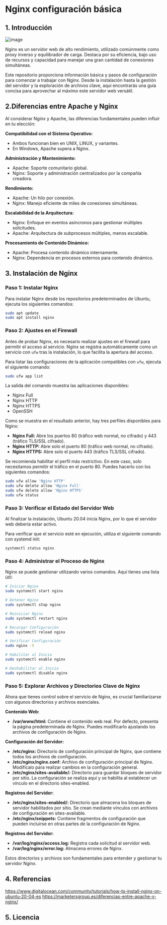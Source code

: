 # Nginx configuración básica

## 1. Introducción

![image](https://github.com/camposchaconjosemaria/Nginx/assets/114906855/f8cfbb76-b004-43ed-96d0-8ae1b9ce9296)



Nginx es un servidor web de alto rendimiento, utilizado comúnmente como proxy inverso y equilibrador de carga. Destaca por su eficiencia, bajo uso de recursos y capacidad para manejar una gran cantidad de conexiones simultáneas.

Este repositorio proporciona información básica y pasos de configuración para comenzar a trabajar con Nginx. Desde la instalación hasta la gestión del servidor y la exploración de archivos clave, aquí encontrarás una guía concisa para aprovechar al máximo este servidor web versátil.

## 2.Diferencias entre Apache y Nginx

Al considerar Nginx y Apache, las diferencias fundamentales pueden influir en tu elección:

**Compatibilidad con el Sistema Operativo:**
- Ambos funcionan bien en UNIX, LINUX, y variantes.
- En Windows, Apache supera a Nginx.

**Administración y Mantenimiento:**
- Apache: Soporte comunitario global.
- Nginx: Soporte y administración centralizados por la compañía creadora.

**Rendimiento:**
- Apache: Un hilo por conexión.
- Nginx: Manejo eficiente de miles de conexiones simultáneas.

**Escalabilidad de la Arquitectura:**
- Nginx: Enfoque en eventos asíncronos para gestionar múltiples solicitudes.
- Apache: Arquitectura de subprocesos múltiples, menos escalable.

**Procesamiento de Contenido Dinámico:**
- Apache: Procesa contenido dinámico internamente.
- Nginx: Dependencia en procesos externos para contenido dinámico.


## 3. Instalación de Nginx

### Paso 1: Instalar Nginx

Para instalar Nginx desde los repositorios predeterminados de Ubuntu, ejecuta los siguientes comandos:

```bash
sudo apt update
sudo apt install nginx
```
### Paso 2: Ajustes en el Firewall

Antes de probar Nginx, es necesario realizar ajustes en el firewall para permitir el acceso al servicio. Nginx se registra automáticamente como un servicio con `ufw` tras la instalación, lo que facilita la apertura del acceso.

Para listar las configuraciones de la aplicación compatibles con `ufw`, ejecuta el siguiente comando:

```bash
sudo ufw app list
```

La salida del comando muestra las aplicaciones disponibles:

- Nginx Full
- Nginx HTTP
- Nginx HTTPS
- OpenSSH


Como se muestra en el resultado anterior, hay tres perfiles disponibles para Nginx:

- **Nginx Full:** Abre los puertos 80 (tráfico web normal, no cifrado) y 443 (tráfico TLS/SSL cifrado).
- **Nginx HTTP:** Abre solo el puerto 80 (tráfico web normal, no cifrado).
- **Nginx HTTPS:** Abre solo el puerto 443 (tráfico TLS/SSL cifrado).

Se recomienda habilitar el perfil más restrictivo. En este caso, solo necesitamos permitir el tráfico en el puerto 80. Puedes hacerlo con los siguientes comandos:

```bash
sudo ufw allow 'Nginx HTTP'
sudo ufw delete allow 'Nginx Full'
sudo ufw delete allow 'Nginx HTTPS'
sudo ufw status
```
### Paso 3: Verificar el Estado del Servidor Web

Al finalizar la instalación, Ubuntu 20.04 inicia Nginx, por lo que el servidor web debería estar activo.

Para verificar que el servicio esté en ejecución, utiliza el siguiente comando con systemd init:

```bash
systemctl status nginx
```

### Paso 4: Administrar el Proceso de Nginx

Nginx se puede gestionar utilizando varios comandos. Aquí tienes una lista útil:

```bash
# Iniciar Nginx
sudo systemctl start nginx

# Detener Nginx
sudo systemctl stop nginx

# Reiniciar Nginx
sudo systemctl restart nginx

# Recargar Configuración
sudo systemctl reload nginx

# Verificar Configuración
sudo nginx -t

# Habilitar al Inicio
sudo systemctl enable nginx

# Deshabilitar al Inicio
sudo systemctl disable nginx
```
### Paso 5: Explorar Archivos y Directorios Clave de Nginx

Ahora que tienes control sobre el servicio de Nginx, es crucial familiarizarse con algunos directorios y archivos esenciales.

**Contenido Web:**
- **/var/www/html:** Contiene el contenido web real. Por defecto, presenta la página predeterminada de Nginx. Puedes modificarlo ajustando los archivos de configuración de Nginx.

**Configuración del Servidor:**
- **/etc/nginx:** Directorio de configuración principal de Nginx, que contiene todos los archivos de configuración.
- **/etc/nginx/nginx.conf:** Archivo de configuración principal de Nginx. Modifícalo para realizar cambios en la configuración general.
- **/etc/nginx/sites-available/:** Directorio para guardar bloques de servidor por sitio. La configuración se realiza aquí y se habilita al establecer un vínculo en el directorio sites-enabled.

**Registros del Servidor:**
- **/etc/nginx/sites-enabled/:** Directorio que almacena los bloques de servidor habilitados por sitio. Se crean mediante vínculos con archivos de configuración en sites-available.
- **/etc/nginx/snippets:** Contiene fragmentos de configuración que pueden incluirse en otras partes de la configuración de Nginx.

**Registros del Servidor:**
- **/var/log/nginx/access.log:** Registra cada solicitud al servidor web.
- **/var/log/nginx/error.log:** Almacena errores de Nginx.

Estos directorios y archivos son fundamentales para entender y gestionar tu servidor Nginx.

## 4. Referencias

https://www.digitalocean.com/community/tutorials/how-to-install-nginx-on-ubuntu-20-04-es
https://marketersgroup.es/diferencias-entre-apache-y-nginx/

## 5. Licencia
